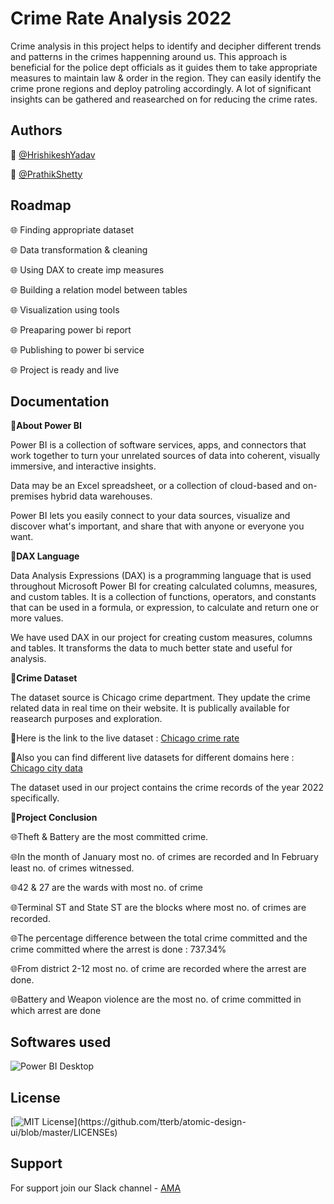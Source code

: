 
# Crime Rate Analysis 2022

Crime analysis in this project helps to identify and decipher different trends and patterns in the crimes happenning around us. This approach is beneficial for the police dept officials as it guides them to take appropriate measures to maintain law & order in the region. They can easily identify the crime prone regions and deploy patroling accordingly. A lot of significant insights can be gathered and reasearched on for reducing the crime rates.


## Authors

🔆 [@HrishikeshYadav](https://www.github.com/Hrishikesh332)

🔆 [@PrathikShetty](https://www.github.com/prathikshetty2002)



## Roadmap

🌐 Finding appropriate dataset

🌐 Data transformation & cleaning

🌐 Using DAX to create imp measures

🌐 Building a relation model between tables

🌐 Visualization using tools

🌐 Preaparing power bi report 

🌐 Publishing to power bi service

🌐 Project is ready and live





## Documentation

🔼**About Power BI**

Power BI is a collection of software services, 
apps, and connectors that work together to turn 
your unrelated sources of data into coherent, 
visually immersive, and interactive insights.

Data may be an Excel spreadsheet, or a 
collection of cloud-based and on-premises 
hybrid data warehouses.

Power BI lets you easily connect to your data 
sources, visualize and discover what's 
important, and share that with anyone or 
everyone you want.


🔼**DAX Language**

Data Analysis Expressions (DAX) is a programming language that is used throughout Microsoft Power BI for creating calculated columns, measures, and custom tables. It is a collection of functions, operators, and constants that can be used in a formula, or expression, to calculate and return one or more values.

We have used DAX in our project for creating custom measures, columns and tables. It transforms the data to much better state and useful for analysis.


🔼**Crime Dataset**

The dataset source is Chicago crime department. They update the crime related data in real time on their website. It is publically available for reasearch purposes and exploration.

🔆Here is the link to the live dataset : [Chicago crime rate](https://data.cityofchicago.org/Public-Safety/Crimes-2001-to-present-Dashboard/5cd6-ry5g)

🔆Also you can find different live datasets for different domains here : [Chicago city data](https://data.cityofchicago.org/)

The dataset used in our project contains the crime records of the year 2022 specifically.


🔼**Project Conclusion**

🌐Theft & Battery are the most committed crime.

🌐In the month of January most no. of crimes are recorded
and In February least no. of crimes witnessed.

🌐42 & 27 are the wards with most no. of crime

🌐Terminal ST and State ST are the blocks where most no. of 
crimes are recorded.

🌐The percentage difference between the total crime 
committed and the crime committed where the arrest is 
done : 737.34%

🌐From district 2-12 most no. of crime are recorded where the 
arrest are done.

🌐Battery and Weapon violence are the most no. of crime 
committed in which arrest are done


## Softwares used

![Power BI Desktop]()


## License

[![MIT License](https://img.shields.io/apm/l/atomic-design-ui.svg?)](https://github.com/tterb/atomic-design-ui/blob/master/LICENSEs)



## Support

For support join our Slack channel - [AMA](https://ml-geeksworkspace.slack.com/archives/C03K2M9SBAA)

